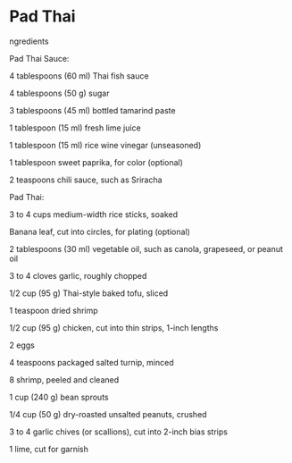 # Pad Thai

ngredients

Pad Thai Sauce:

4 tablespoons (60 ml) Thai fish sauce

4 tablespoons (50 g) sugar

3 tablespoons (45 ml) bottled tamarind paste

1 tablespoon (15 ml) fresh lime juice

1 tablespoon (15 ml) rice wine vinegar (unseasoned)

1 tablespoon sweet paprika, for color (optional)

2 teaspoons chili sauce, such as Sriracha

Pad Thai:

3 to 4 cups medium-width rice sticks, soaked

Banana leaf, cut into circles, for plating (optional)

2 tablespoons (30 ml) vegetable oil, such as canola, grapeseed, or peanut oil

3 to 4 cloves garlic, roughly chopped

1/2 cup (95 g) Thai-style baked tofu, sliced

1 teaspoon dried shrimp

1/2 cup (95 g) chicken, cut into thin strips, 1-inch lengths

2 eggs

4 teaspoons packaged salted turnip, minced

8 shrimp, peeled and cleaned

1 cup (240 g) bean sprouts

1/4 cup (50 g) dry-roasted unsalted peanuts, crushed

3 to 4 garlic chives (or scallions), cut into 2-inch bias strips

1 lime, cut for garnish


